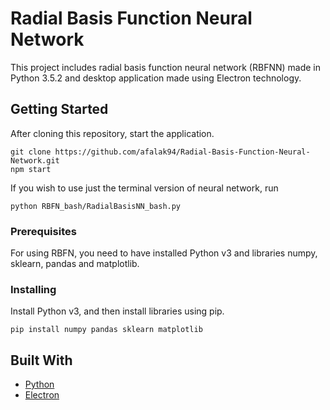 # Radial Basis Function Neural Network

This project includes radial basis function neural network (RBFNN) made in Python 3.5.2 and desktop application made using Electron technology.

## Getting Started

After cloning this repository, start the application.
```
git clone https://github.com/afalak94/Radial-Basis-Function-Neural-Network.git
npm start
```

If you wish to use just the terminal version of neural network, run 
```
python RBFN_bash/RadialBasisNN_bash.py
```

### Prerequisites

For using RBFN, you need to have installed Python v3 and libraries numpy, sklearn, pandas and matplotlib.

### Installing

Install Python v3, and then install libraries using pip.
```
pip install numpy pandas sklearn matplotlib
```

## Built With

* [Python](https://www.python.org/)
* [Electron](https://electronjs.org/)
